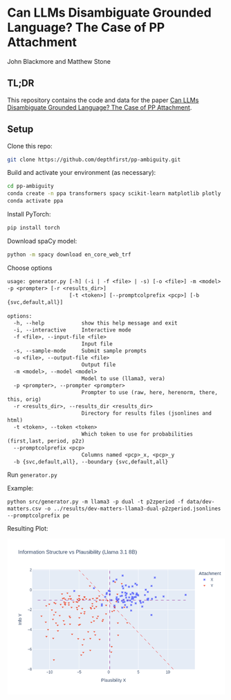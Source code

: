 # Can LLMs Disambiguate Grounded Language? The Case of PP Attachment
John Blackmore and Matthew Stone

## TL;DR
This repository contains the code and data for the paper [Can LLMs Disambiguate Grounded Language? The Case of PP Attachment](https://ranlp.org/ranlp2025/index.php/accepted-papers/). 

## Setup
Clone this repo:
```sh
git clone https://github.com/depthfirst/pp-ambiguity.git
```
Build and activate your environment (as necessary):
```sh
cd pp-ambiguity
conda create -n ppa transformers spacy scikit-learn matplotlib plotly
conda activate ppa
```
Install PyTorch:
```sh
pip install torch
```

Download spaCy model:
```sh
python -m spacy download en_core_web_trf
```

Choose options
```
usage: generator.py [-h] (-i | -f <file> | -s) [-o <file>] -m <model> -p <prompter> [-r <results_dir>]
                    [-t <token>] [--promptcolprefix <pcp>] [-b {svc,default,all}]

options:
  -h, --help            show this help message and exit
  -i, --interactive     Interactive mode
  -f <file>, --input-file <file>
                        Input file
  -s, --sample-mode     Submit sample prompts
  -o <file>, --output-file <file>
                        Output file
  -m <model>, --model <model>
                        Model to use (llama3, vera)
  -p <prompter>, --prompter <prompter>
                        Prompter to use (raw, here, herenorm, there, this, orig)
  -r <results_dir>, --results_dir <results_dir>
                        Directory for results files (jsonlines and html)
  -t <token>, --token <token>
                        Which token to use for probabilities (first,last, period, p2z)
  --promptcolprefix <pcp>
                        Columns named <pcp>_x, <pcp>_y
  -b {svc,default,all}, --boundary {svc,default,all}
```

Run ```generator.py```

Example:
```
python src/generator.py -m llama3 -p dual -t p2zperiod -f data/dev-matters.csv -o ../results/dev-matters-llama3-dual-p2zperiod.jsonlines --promptcolprefix pe
```
Resulting Plot:

![images/info_vs_plausibility-llama3p2zperiod-dual.png](images/info_vs_plausibility-llama3p2zperiod-dual.png)
